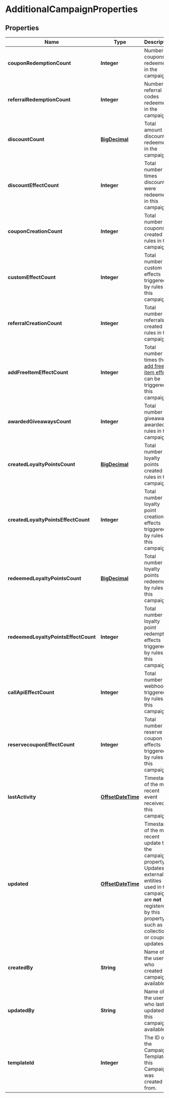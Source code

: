 

# AdditionalCampaignProperties

## Properties

Name | Type | Description | Notes
------------ | ------------- | ------------- | -------------
**couponRedemptionCount** | **Integer** | Number of coupons redeemed in the campaign. |  [optional]
**referralRedemptionCount** | **Integer** | Number of referral codes redeemed in the campaign. |  [optional]
**discountCount** | [**BigDecimal**](BigDecimal.md) | Total amount of discounts redeemed in the campaign. |  [optional]
**discountEffectCount** | **Integer** | Total number of times discounts were redeemed in this campaign. |  [optional]
**couponCreationCount** | **Integer** | Total number of coupons created by rules in this campaign. |  [optional]
**customEffectCount** | **Integer** | Total number of custom effects triggered by rules in this campaign. |  [optional]
**referralCreationCount** | **Integer** | Total number of referrals created by rules in this campaign. |  [optional]
**addFreeItemEffectCount** | **Integer** | Total number of times the [add free item effect](https://docs.talon.one/docs/dev/integration-api/api-effects#addfreeitem) can be triggered in this campaign. |  [optional]
**awardedGiveawaysCount** | **Integer** | Total number of giveaways awarded by rules in this campaign. |  [optional]
**createdLoyaltyPointsCount** | [**BigDecimal**](BigDecimal.md) | Total number of loyalty points created by rules in this campaign. |  [optional]
**createdLoyaltyPointsEffectCount** | **Integer** | Total number of loyalty point creation effects triggered by rules in this campaign. |  [optional]
**redeemedLoyaltyPointsCount** | [**BigDecimal**](BigDecimal.md) | Total number of loyalty points redeemed by rules in this campaign. |  [optional]
**redeemedLoyaltyPointsEffectCount** | **Integer** | Total number of loyalty point redemption effects triggered by rules in this campaign. |  [optional]
**callApiEffectCount** | **Integer** | Total number of webhooks triggered by rules in this campaign. |  [optional]
**reservecouponEffectCount** | **Integer** | Total number of reserve coupon effects triggered by rules in this campaign. |  [optional]
**lastActivity** | [**OffsetDateTime**](OffsetDateTime.md) | Timestamp of the most recent event received by this campaign. |  [optional]
**updated** | [**OffsetDateTime**](OffsetDateTime.md) | Timestamp of the most recent update to the campaign&#39;s property. Updates to external entities used in this campaign are **not** registered by this property, such as collection or coupon updates.  |  [optional]
**createdBy** | **String** | Name of the user who created this campaign if available. |  [optional]
**updatedBy** | **String** | Name of the user who last updated this campaign if available. |  [optional]
**templateId** | **Integer** | The ID of the Campaign Template this Campaign was created from. |  [optional]



